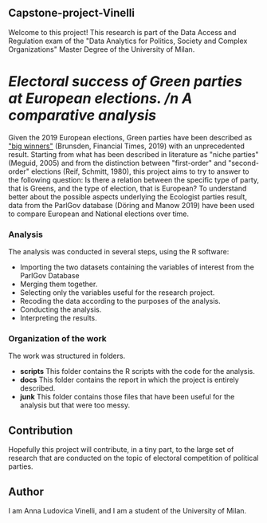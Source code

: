 ## Capstone-project-Vinelli
Welcome to this project! This research is part of the Data Access and Regulation exam of the "Data Analytics for Politics, Society and Complex Organizations" Master Degree of the University of Milan.

# *Electoral success of Green parties at European elections.  /n A comparative analysis*
Given the 2019 European elections, Green parties have been described as ["big winners"](https://www.ft.com/content/56183ac6-807a-11e9-9935-ad75bb96c849) (Brunsden, Financial Times, 2019) with an unprecedented result. Starting from what has been described in literature as "niche parties" (Meguid, 2005) and from the distinction between "first-order" and "second-order" elections (Reif, Schmitt, 1980), this project aims to try to answer to the following question: Is there a relation between the specific type of party, that is Greens, and the type of election, that is European? To understand better about the possible aspects underlying the Ecologist parties result, data from the ParlGov database (Döring and Manow 2019) have been used to compare European and National elections over time.

### Analysis
The analysis was conducted in several steps, using the R software:
- Importing the two datasets containing the variables of interest from the ParlGov Database
- Merging them together.
- Selecting only the variables useful for the research project.
- Recoding the data according to the purposes of the analysis.
- Conducting the analysis.
- Interpreting the results.

### Organization of the work
The work was structured in folders.
- **scripts** This folder contains the R scripts with the code for the analysis.
- **docs** This folder contains the report in which the project is entirely described.
- **junk** This folder contains those files that have been useful for the analysis but that were too messy.

## Contribution
Hopefully this project will contribute, in a tiny part, to the large set of research that are conducted on the topic of electoral competition of political parties. 

## Author 
I am Anna Ludovica Vinelli, and I am a student of the University of Milan.
